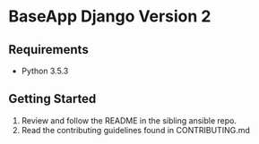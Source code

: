 # BaseApp Django Version 2

## Requirements

* Python 3.5.3

## Getting Started

1. Review and follow the README in the sibling ansible repo.
2. Read the contributing guidelines found in CONTRIBUTING.md
